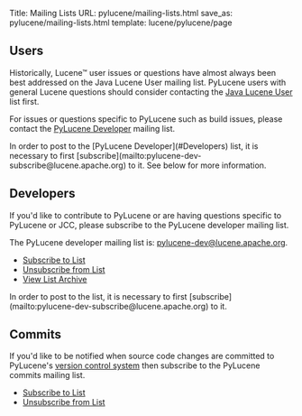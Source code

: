 Title: Mailing Lists
URL: pylucene/mailing-lists.html
save_as: pylucene/mailing-lists.html
template: lucene/pylucene/page

## Users

Historically, Lucene™
user issues or questions have almost always been best addressed on the Java Lucene
User mailing list. PyLucene users with general Lucene questions should consider
contacting the [Java Lucene User](https://lucene.apache.org/java/docs/mailinglists.html#Java%20User%20List)
list first.

For issues or questions specific to PyLucene such as build issues, please contact
the [PyLucene Developer](#Developers) mailing list.

<note>
In order to post to the [PyLucene Developer](#Developers) list, it is necessary
to first [subscribe](mailto:pylucene-dev-subscribe@lucene.apache.org) to it.
See below for more information.
</note>

## Developers

If you'd like to contribute to PyLucene or are having questions specific to
PyLucene or JCC, please subscribe to the PyLucene developer mailing list.

The PyLucene developer mailing list is:
[pylucene-dev@lucene.apache.org](mailto:pylucene-dev@lucene.apache.org).

- [Subscribe to List](mailto:pylucene-dev-subscribe@lucene.apache.org)
- [Unsubscribe from List](mailto:pylucene-dev-unsubscribe@lucene.apache.org)
- [View List Archive](https://mail-archives.apache.org/mod_mbox/lucene-pylucene-dev/)

<note>
In order to post to the list, it is necessary to first
[subscribe](mailto:pylucene-dev-subscribe@lucene.apache.org) to it.
</note>

## Commits

If you'd like to be notified when source code changes are committed to PyLucene's
[version control system](version_control.html) then subscribe to the PyLucene
commits mailing list.

- [Subscribe to List](mailto:pylucene-commits-subscribe@lucene.apache.org)
- [Unsubscribe from List](mailto:pylucene-commits-unsubscribe@lucene.apache.org)
